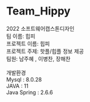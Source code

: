 # Team_Hippy
2022 소프트웨어캡스톤디자인<br/>
팀 이름: 힙피<br/>
프로젝트 이름: 힙피<br/>
프로젝트 주제: 핫플/힙플 정보 제공<br/>
팀원: 남주혜 , 이병찬, 장해찬<br/>
<br/>
개발환경<br/>
Mysql : 8.0.28<br/>
JAVA : 11 <br/>
Java Spring : 2.6.6<br/>
